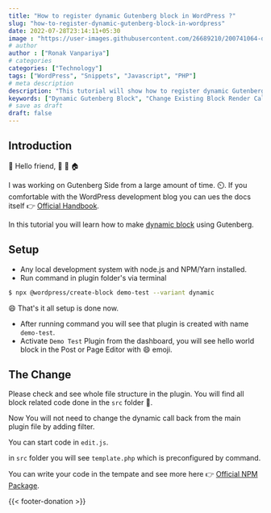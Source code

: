 ```yaml
---
title: "How to register dynamic Gutenberg block in WordPress ?"
slug: "how-to-register-dynamic-gutenberg-block-in-wordpress"
date: 2022-07-28T23:14:11+05:30
image : "https://user-images.githubusercontent.com/26689210/200741064-dbc5af12-37a7-492a-b2e3-3e77076ad9bb.png"
# author
author : ["Ronak Vanpariya"]
# categories
categories: ["Technology"]
tags: ["WordPress", "Snippets", "Javascript", "PHP"]
# meta description
description: "This tutorial will show how to register dynamic Gutenberg block in WordPress"  
keywords: ["Dynamic Gutenberg Block", "Change Existing Block Render Callback", "Learn Gutenberg"]
# save as draft
draft: false
---
```


## Introduction
:wave: Hello friend, :scroll: :slightly_smiling_face: :house:		

I was working on Gutenberg Side from a large amount of time. :timer_clock:. If you comfortable with the WordPress development blog you can ues the docs itself :point_right: [Official Handbook](https://developer.wordpress.org/block-editor/ "Wordpress Block Editor Handbook"). 

In this tutorial you will learn how to make [dynamic block](https://developer.wordpress.org/block-editor/how-to-guides/block-tutorial/creating-dynamic-blocks/) using Gutenberg.

## Setup
- Any local development system with node.js and NPM/Yarn installed.
- Run command in plugin folder's via terminal 

```bash
$ npx @wordpress/create-block demo-test --variant dynamic
```

:smile: That's it all setup is done now.

- After running command you will see that plugin is created with name `demo-test`.
- Activate `Demo Test` Plugin from the dashboard, you will see hello world block in the Post or Page Editor with :smile: emoji.

## The Change

Please check and see whole file structure in the plugin. You will find all block related code done in the `src` folder :open_file_folder:.

Now You will not need to change the dynamic call back from the main plugin file by adding filter.

You can start code in `edit.js`.

in `src` folder you will see `template.php` which is preconfigured by command.

You can write your code in the tempate and see more here :point_right: [Official NPM Package](https://www.npmjs.com/package/@wordpress/create-block/ "WordPress Create Block NPM package").

{{< footer-donation >}}